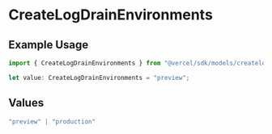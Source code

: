 # CreateLogDrainEnvironments

## Example Usage

```typescript
import { CreateLogDrainEnvironments } from "@vercel/sdk/models/createlogdrainop.js";

let value: CreateLogDrainEnvironments = "preview";
```

## Values

```typescript
"preview" | "production"
```
